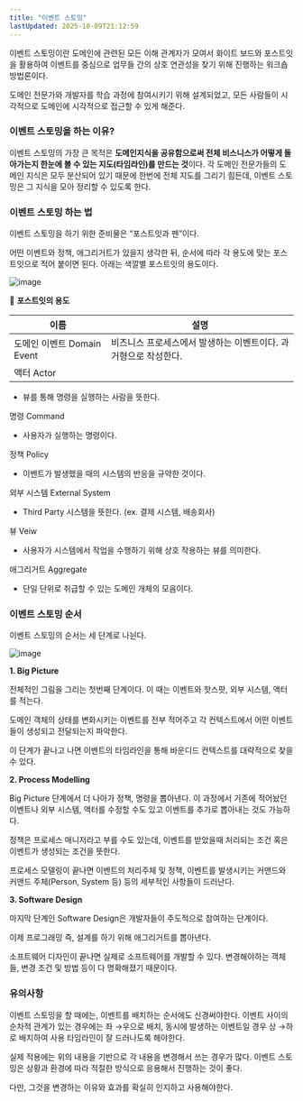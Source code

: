 ```yaml
---
title: "이벤트 스토밍"
lastUpdated: 2025-10-09T21:12:59
---
```


이벤트 스토밍이란 도메인에 관련된 모든 이해 관계자가 모여서 화이트 보드와 포스트잇을 활용하여 이벤트를 중심으로 업무들 간의 상호 연관성을 찾기 위해 진행하는 워크숍 방법론이다.

도메인 전문가와 개발자를 학습 과정에 참여시키기 위해 설계되었고, 모든 사람들이 시각적으로 도메인에 시각적으로 접근할 수 있게 해준다.

### **이벤트 스토밍을 하는 이유?**

이벤트 스토밍의 가장 큰 목적은 **도메인지식을 공유함으로써 전체 비스니스가 어떻게 돌아가는지 한눈에 볼 수 있는 지도(타임라인)를 만드는 것**이다. 각 도메인 전문가들의 도메인 지식은 모두 분산되어 있기 때문에 한번에 전체 지도를 그리기 힘든데, 이벤트 스토밍은 그 지식을 모아 정리할 수 있도록 한다.

### **이벤트 스토밍 하는 법**

이벤트 스토밍을 하기 위한 준비물은 “포스트잇과 펜”이다.

어떤 이벤트와 정책, 애그리거트가 있을지 생각한 뒤, 순서에 따라 각 용도에 맞는 포스트잇으로 적어 붙이면 된다. 아래는 색깔별 포스트잇의 용도이다.

![image](https://user-images.githubusercontent.com/81006587/205545021-1fde2b7b-a1b6-474f-9c15-2fb63f736f02.png)

📌 **포스트잇의 용도**


|이름|설명|
|-|-|
|도메인 이벤트 Domain Event|비즈니스 프로세스에서 발생하는 이벤트이다. 과거형으로 작성한다.|
|액터 Actor|
- 뷰를 통해 명령을 실행하는 사람을 뜻한다.

명령 Command

- 사용자가 실행하는 명령이다.

정책 Policy

- 이벤트가 발생했을 때의 시스템의 반응을 규약한 것이다.

외부 시스템  External System

- Third Party 시스템을 뜻한다. (ex. 결제 시스템, 배송회사)

뷰 Veiw

- 사용자가 시스템에서 작업을 수행하기 위해 상호 작용하는 뷰를 의미한다.

애그리거트 Aggregate

- 단일 단위로 취급할 수 있는 도메인 개체의 모음이다.

### **이벤트 스토밍 순서**

이벤트 스토밍의 순서는 세 단계로 나뉜다.

![image](https://user-images.githubusercontent.com/81006587/205545117-55753aef-2f89-41cc-87f1-fff6640e2e08.png)

 **1. Big Picture**

전체적인 그림을 그리는 첫번째 단계이다. 이 때는 이벤트와 핫스팟, 외부 시스템, 액터를 적는다.

도메인 객체의 상태를 변화시키는 이벤트를 전부 적어주고 각 컨텍스트에서 어떤 이벤트들이 생성되고 전달되는지 파악한다.

이 단계가 끝나고 나면 이벤트의 타임라인을 통해 바운디드 컨텍스트를 대략적으로 찾을 수 있다.

 **2. Process Modelling**

Big Picture 단계에서 더 나아가 정책, 명령을 뽑아낸다. 이 과정에서 기존에 적어놨던 이벤트나 외부 시스템, 액터를 수정할 수도 있고 이벤트를 추가로 뽑아내는 것도 가능하다.

정책은 프로세스 매니저라고 부를 수도 있는데, 이벤트를 받았을때 처리되는 조건 혹은 이벤트가 생성되는 조건을 뜻한다.

프로세스 모델링이 끝나면 이벤트의 처리주체 및 정책, 이벤트를 발생시키는 커맨드와 커맨드 주체(Person, System 등) 등의 세부적인 사항들이 드러난다.

 **3. Software Design**

마지막 단계인 Software Design은 개발자들이 주도적으로 참여하는 단계이다.

이제 프로그래밍 즉, 설계를 하기 위해 애그리거트를 뽑아낸다.

소프트웨어 디자인이 끝나면 실제로 소프트웨어를 개발할 수 있다. 변경해야하는 객체들, 변경 조건 및 방법 등이 다 명확해졌기 때문이다.

### 유의사항

이벤트 스토밍을 할 때에는, 이벤트를 배치하는 순서에도 신경써야한다. 이벤트 사이의 순차적 관계가 있는 경우에는 좌 →우으로 배치, 동시에 발생하는 이벤트일 경우 상 →하로 배치하여 사용 타임라인이 잘 드러나도록 해야한다.

실제 적용에는 위의 내용을 기반으로 각 내용을 변경해서 쓰는 경우가 많다. 이벤트 스토밍은 상황과 환경에 따라 적절한 방식으로 응용해서 진행하는 것이 좋다.

다만, 그것을 변경하는 이유와 효과를 확실히 인지하고 사용해야한다.